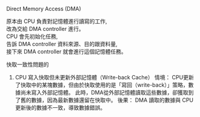 Direct Memory Access (DMA)  
  
原本由 CPU 負責對記憶體進行讀寫的工作,  
改為交給 DMA controller 進行。  
CPU 會先初始化任務,  
告訴 DMA controller 資料來源、目的跟資料量,  
接下來 DMA controller 就會進行這個記憶體任務。  
  
快取一致性問題的  
1. CPU 寫入快取但未更新外部記憶體（Write-back Cache）
   情境：
   CPU更新了快取中的某塊數據，但由於快取使用的是「寫回（write-back）」策略，數據尚未寫入外部記憶體。
   此時，DMA從外部記憶體讀取這些數據，卻獲取到了舊的數據，因為最新數據還留在快取中。
   後果：
   DMA 讀取的數據與 CPU 更新後的數據不一致，導致數據錯誤。

